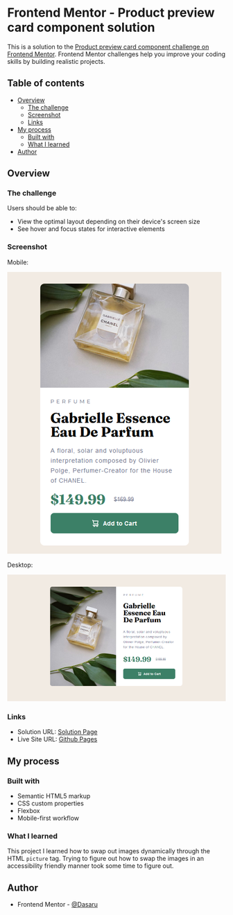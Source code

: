 # Frontend Mentor - Product preview card component solution

This is a solution to the [Product preview card component challenge on Frontend Mentor](https://www.frontendmentor.io/challenges/product-preview-card-component-GO7UmttRfa). Frontend Mentor challenges help you improve your coding skills by building realistic projects. 

## Table of contents

- [Overview](#overview)
  - [The challenge](#the-challenge)
  - [Screenshot](#screenshot)
  - [Links](#links)
- [My process](#my-process)
  - [Built with](#built-with)
  - [What I learned](#what-i-learned)
- [Author](#author)

## Overview

### The challenge

Users should be able to:

- View the optimal layout depending on their device's screen size
- See hover and focus states for interactive elements

### Screenshot

Mobile:

![](./screenshots/mobile.png)

Desktop:

![](./screenshots/desktop.png)

### Links

- Solution URL: [Solution Page](https://www.frontendmentor.io/solutions/product-preview-card-component-Q7n_8geEzG)
- Live Site URL: [Github Pages](https://dasaru.github.io/product-preview-card-component/)

## My process

### Built with

- Semantic HTML5 markup
- CSS custom properties
- Flexbox
- Mobile-first workflow

### What I learned

This project I learned how to swap out images dynamically through the HTML `picture` tag. Trying to figure out how to swap the images in an accessibility friendly manner took some time to figure out.

## Author

- Frontend Mentor - [@Dasaru](https://www.frontendmentor.io/profile/Dasaru)
